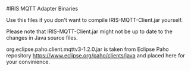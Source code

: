 #IRIS MQTT Adapter Binaries

Use this files if you don't want to compile IRIS-MQTT-Client.jar yourself.

Please note that IRIS-MQTT-Client.jar might not be up to date to the changes in Java source files.

org.eclipse.paho.client.mqttv3-1.2.0.jar is taken from Eclipse Paho repository https://www.eclipse.org/paho/clients/java and placed here for your convinience.
